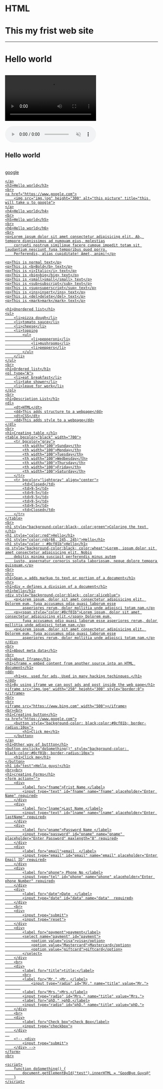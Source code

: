 # HTML
<!DOCTYPE html>
<html>

<head>
    <title>My frist web site</title>
    <meta name="UTF-8">
    <meta name="Description" content="Free HTML course for begnners">
    <meta name="keywords" content="HTML,begnners,course">
    <meta name="viewport" content="width=device-width,initial-scale=1.0">
    <!-- <meta http-equiv="refresh" content="2"> -->
</head>

<body>
    <h1>This my frist web site</h1>
    <hr>
    <h1>Hello world</h1>
    <br>
    <video controls autoplay src="https://www.youtube.com/watch?v=qswIMbzyLQw&t=0s"></video>
    <br>
    <br>
    <audio autoplay controls loop muted src="Ice & Fire - King Canyon.mp3"></audio>
    <h2>Hello world</h2>
    <br>
    <a href="https://www.google.com" target=_self title="This will take to google">google
        <br>

    </a>
    <h3>Hello world</h3>
    <br>
    <a href="https://www.google.com">
        <img src="img.jpg" height="300" alt="this picture" title="this will take u to google">
    </a>
    <h4>Hello world</h4>
    <br>
    <h5>Hello world</h5>
    <br>
    <h6>Hello world</h6>
    <br>
    <p>Lorem ipsum dolor sit amet consectetur adipisicing elit. Ab, tempore dignissimos ad numquam eius, molestias
        corrupti nostrum similique facere cumque impedit totam sit laudantium nesciunt fuga temporibus quod porro.
        Perferendis, alias cupiditate! Amet, animi!</p>

    <p>This is normal text</p>
    <p>This is <b>Bold</b> text</p>
    <p>This is <i>Italic</i> text</p>
    <p>This is <big>big</big> text</p>
    <p>This is <small>small</small> text</p>
    <p>This is <sub>subscript</sub> text</p>
    <p>This is <sup>superscript</sup> text</p>
    <p>This is <ins>insert</ins> text</p>
    <p>This is <del>delete</del> text</p>
    <p>This is <mark>mark</mark> text</p>

    <h1>Unordered list</h1>
    <ul>
        <li>pizza dough</li>
        <li>tomato sauce</li>
        <li>cheese</li>
        <li>topping
            <ul>
                <li>pepperoni</li>
                <li>mushrooms</li>
                <li>peppers</li>
            </ul>
        </li>
    </ul>
    <br>
    <h1>Ordered list</h1>
    <ol type="A">
        <li>eat breakfast</li>
        <li>take shower</li>
        <li>leave for work</li>
    </ol>
    <br>
    <h1>Description List</h1>
    <dl>
        <dt>HTML</dt>
        <dd>This adds structure to a webpage</dd>
        <dt>CSS</dt>
        <dd>This adds style to a webpage</dd>
    </dl>
    <br>
    <h1>Creating table </h1>
    <table bgcolor="black" width="700">
        <tr bgcolor="gray">
            <th width="100">Sunday</th>
            <th width="100">Monday</th>
            <th width="100">Tuesday</th>
            <th width="100">Wedbesday</th>
            <th width="100">Thursday</th>
            <th width="100">Friday</th>
            <th width="100">Saturday</th>
        </tr>
        <tr bgcolor="lightgray" align="center">
            <td>Closed</td>
            <td>9-5</td>
            <td>9-5</td>
            <td>9-5</td>
            <td>9-5</td>
            <td>9-5</td>
            <td>Closed</td>
        </tr>
    </table>
    <br>
    <h1 style="background-color:black; color:green">Coloring the text </h1>
    <h1 style="color:red">Hello</h1>
    <h1 style="color:rgb(66, 245, 245)">Hello</h1>
    <h1 style="color : #0cf01b">Hello</h1>
    <p style="background-color:black; color:wheat">Lorem, ipsum dolor sit amet consectetur adipisicing elit. Nobis
        debitis minima suscipit perferendis minus autem
        iusto, aspernatur corporis soluta laboriosam, neque dolore tempora quisquam.</p>
    <br>
    <hr>
    <h1>Span = adds markup to text or portion of a document</h1>
    <hr>
    <h1>div = defines a division of a document</h1>
    <h1>hello</h1>
    <div style="background-color:black; color:aliceblue">
        <p>Lorem ipsum, dolor sit amet consectetur adipisicing elit. Dolorem eum, fuga accusamus odio quasi laborum esse
            asperiores rerum, dolor mollitia unde adipisci totam nam.</p>
        <p><span style="color:#0cf01b">Lorem ipsum, dolor sit amet consectetur adipisicing elit.</span> Dolorem eum,
            fuga accusamus odio quasi laborum esse asperiores rerum, dolor mollitia unde adipisci totam nam.</p>
        <p>Lorem ipsum, dolor sit amet consectetur adipisicing elit. Dolorem eum, fuga accusamus odio quasi laborum esse
            asperiores rerum, dolor mollitia unde adipisci totam nam.</p>
    </div>
    <br>
    <h1>About meta data</h1>
    <br>
    <h1>About Iframe</h1>
    <h1>iframe = embed content from another source into an HTML document</h1>
    <dd>
        <h1>ex. used for ads, Used in many hacking techinques.</h1>
    </dd>
    <h1>By using iframe we can post ads and post inside the web page</h1>
    <iframe src="img.jpg" width="250" height="300" style="border:0"></iframe>
    <br>
    <br>
    <iframe src="https://www.bing.com" width="500"></iframe>
    <br><br>
    <h1>Creating button</h1>
    <a href="https://www.google.com">
        <button style="background-color: black;color:#0cf01b; border-radius:10px">
            <h1>Click me</h1>
        </button>
    </a>
    <h1>Other way of buttton</h1>
    <button onclick="doSomething()" style="background-color: black;color:#0cf01b; border-radius:10px">
        <h1>Click me</h1>
    </button>
    <h1 id="test">Hello guys!</h1>
    <br><br>
    <h1>creating Forms</h1>
    <form action="">
        <div>
            <label for="fname">Frist Name </label>
            <input type="text" id="fname" name="fname" placeholder="Enter Name" required>
        </div>
        <div>
            <label for="lname">Last Name </label>
            <input type="text" id="lname" name="lname" placeholder="Enter lastName" required>
        </div>
        <div>
            <label for="pname">Password Name </label>
            <input type="password" id="pname" name="pname" placeholder="Enter Password" maxlength="8" required>
        </div>
        <div>
            <label for="email">email  </label>
            <input type="email" id="email" name="email" placeholder="Enter Email ID" required>
        </div>
        <div>
            <label for="phone"> Phone No </label>
            <input type="tel" id="phone" name="phone" placeholder="Enter phone Number" required>
        </div>
        <div>
            <label for="date">Date  </label>
            <input type="date" id="data" name="data"  required>
        </div>
        <br>
        <div>
            <input type="submit">
            <input type="reset">
        </div>
        <div>
            <label for="payment">payment</label>
            <select name="payment" id="payment">
                <option value="visa">visa</option>
                <option value="Mastercard">Mastercard</option>
                <option value="giftcard">giftcard</option>
            </select>
        </div>
        <br>
        <div>
            <label for="title">title:</label>
            <br>
            <label for="Mr." >Mr. </label>
                <input type="radio" id="Mr." name="title" value="Mr.">
           
            <label for="Mrs.">Mrs.</label>
            <input type="radio" id="Mrs." name="title" value="Mrs.">
            <label for="phD." >phD.</label>
            <input type="radio" id="phD." name="title" value="phD.">
        </div>
        <br>
        <div>
            <label for="Check box">Check Box</label>
            <input type="checkbox">
        </div>
      
        <!-- <div>
            <input type="submit">
        </div> -->
    </form>
    <br>

    <script>
        function doSomething() {
            document.getElementById("test").innerHTML = "GoodBye Guys@"
        }
    </script>
</body>

</html>
